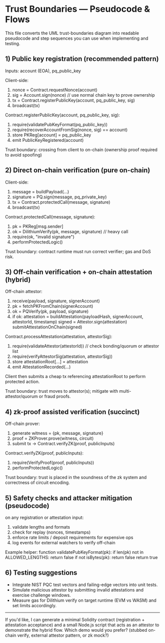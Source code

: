 # Trust Boundaries — Pseudocode & Flows

This file converts the UML trust-boundaries diagram into readable pseudocode and step sequences you can use when implementing and testing.

## 1) Public key registration (recommended pattern)

Inputs: account (EOA), pq_public_key

Client-side:
1. nonce = Contract.requestNonce(account)
2. sig = Account.sign(nonce)          // use normal chain key to prove ownership
3. tx = Contract.registerPublicKey(account, pq_public_key, sig)
4. broadcast(tx)

Contract.registerPublicKey(account, pq_public_key, sig):
1. require(validatePubKeyFormat(pq_public_key))
2. require(recoverAccountFromSig(nonce, sig) == account)
3. store PKReg[account] = pq_public_key
4. emit PublicKeyRegistered(account)

Trust boundary: crossing from client to on-chain (ownership proof required to avoid spoofing)


## 2) Direct on-chain verification (pure on-chain)

Client-side:
1. message = buildPayload(...)
2. signature = PQ.sign(message, pq_private_key)
3. tx = Contract.protectedCall(message, signature)
4. broadcast(tx)

Contract.protectedCall(message, signature):
1. pk = PKReg[msg.sender]
2. ok = DilithiumVerify(pk, message, signature)   // heavy call
3. require(ok, "invalid signature")
4. performProtectedLogic()

Trust boundary: contract runtime must run correct verifier; gas and DoS risk.


## 3) Off-chain verification + on-chain attestation (hybrid)

Off-chain attestor:
1. receive(payload, signature, signerAccount)
2. pk = fetchPKFromChain(signerAccount)
3. ok = PQVerify(pk, payload, signature)
4. if ok:
     attestation = buildAttestation(payloadHash, signerAccount, attestorId, timestamp)
     signed = Attestor.sign(attestation)
     submitAttestationOnChain(signed)

Contract.processAttestation(attestation, attestorSig):
1. require(validateAttestor(attestorId))    // check bonding/quorum or attestor list
2. require(verifyAttestorSig(attestation, attestorSig))
3. store attestationRoot[...] = attestation
4. emit AttestationRecorded(...)

Client then submits a cheap tx referencing attestationRoot to perform protected action.

Trust boundary: trust moves to attestor(s); mitigate with multi-attestor/quorum or fraud proofs.


## 4) zk-proof assisted verification (succinct)

Off-chain prover:
1. generate witness = {pk, message, signature}
2. proof = ZKProver.prove(witness, circuit)
3. submit tx -> Contract.verifyZK(proof, publicInputs)

Contract.verifyZK(proof, publicInputs):
1. require(VerifyProof(proof, publicInputs))
2. performProtectedLogic()

Trust boundary: trust is placed in the soundness of the zk system and correctness of circuit encoding.


## 5) Safety checks and attacker mitigation (pseudocode)

on any registration or attestation input:
1. validate lengths and formats
2. check for replay (nonces, timestamps)
3. enforce rate limits / deposit requirements for expensive ops
4. log events for external watchers to verify off-chain

Example helper:
function validatePubKeyFormat(pk):
  if len(pk) not in ALLOWED_LENGTHS: return false
  if not isBytes(pk): return false
  return true


## 6) Testing suggestions
- Integrate NIST PQC test vectors and failing-edge vectors into unit tests.
- Simulate malicious attestor by submitting invalid attestations and exercise challenge windows.
- Measure gas for Dilithium verify on target runtime (EVM vs WASM) and set limits accordingly.

---

If you'd like, I can generate a minimal Solidity contract (registration + attestation acceptance) and a small Node.js script that acts as an attestor to demonstrate the hybrid flow. Which demo would you prefer? (stubbed on-chain verify, external attestor pattern, or zk mock?)
